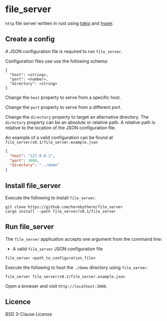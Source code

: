 # file_server

`http` file server written in rust using [tokio](https://tokio.rs/) and
[hyper](https://hyper.rs/).

## Create a config

A JSON configuration file is required to run `file_server`.

Configuration files use use the following schema:

```
{
  "host": <string>,
  "port": <number>,
  "directory": <string>
}
```

Change the `host` property to serve from a specific host.

Change the `port` property to serve from a different port.

Change the `directory` property to target an alternative directory. The `directory` property can be an absolute or relative path. A relative path is relative to the location of the JSON configuration file.

An example of a valid configuration can be found at
`file_server/v0.1/file_server.example.json`

```json
{
  "host": "127.0.0.1",
  "port": 3000,
  "directory": "../demo"
}
```

## Install file_server

Execute the following to install `file_server`.

```
git clone https://github.com/herebythere/file_server
cargo install --path file_server/v0.1/file_server
```

## Run file_server

The `file_server` application accepts one argument from the command line:

- A valid `file_server` JSON configuration file

```
file_server <path_to_configuration_file>
```

Execute the following to host the `./demo` directory using `file_server`.

```
file_server file_server/v0.1/file_server.example.json
```

Open a browser and visit `http://localhost:3000`.

## Licence

BSD 3-Clause License
